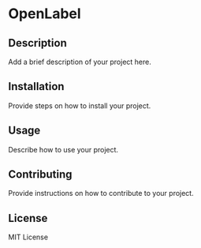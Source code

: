 # OpenLabel

## Description

Add a brief description of your project here.

## Installation

Provide steps on how to install your project.

## Usage

Describe how to use your project.

## Contributing

Provide instructions on how to contribute to your project.

## License

MIT License
